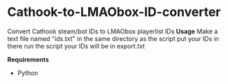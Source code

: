 # Cathook-to-LMAObox-ID-converter
Convert Cathook steam/bot IDs to LMAObox playerlist IDs
**Usage**
Make a text file named "ids.txt" in the same directory as the script
put your IDs in there
run the script
your IDs will be in export.txt

**Requirements**
- Python
